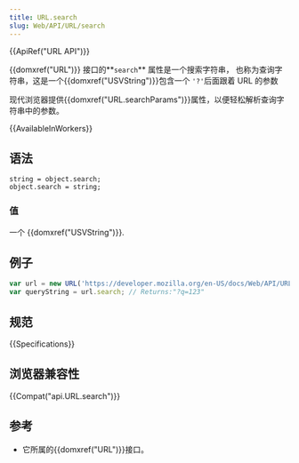 ```yaml
---
title: URL.search
slug: Web/API/URL/search
---
```

{{ApiRef("URL API")}}

{{domxref("URL")}} 接口的**`search`** 属性是一个搜索字符串， 也称为查询字符串，这是一个{{domxref("USVString")}}包含一个 `'?'`后面跟着 URL 的参数

现代浏览器提供{{domxref("URL.searchParams")}}属性，以便轻松解析查询字符串中的参数。

{{AvailableInWorkers}}

## 语法

```plain
string = object.search;
object.search = string;
```

### 值

一个 {{domxref("USVString")}}.

## 例子

```js
var url = new URL('https://developer.mozilla.org/en-US/docs/Web/API/URL/search?q=123');
var queryString = url.search; // Returns:"?q=123"
```

## 规范

{{Specifications}}

## 浏览器兼容性

{{Compat("api.URL.search")}}

## 参考

- 它所属的{{domxref("URL")}}接口。
